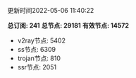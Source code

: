 更新时间2022-05-06 11:40:22

**总订阅: 241**
**总节点: 29181**
**有效节点: 14572**
- v2ray节点: 5402
- ss节点: 6309
- trojan节点: 810
- ssr节点: 2051

